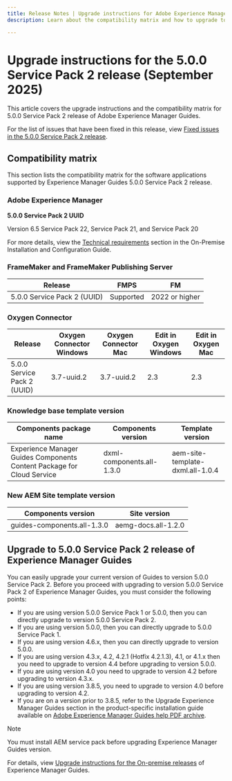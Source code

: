 ```yaml
---
title: Release Notes | Upgrade instructions for Adobe Experience Manager Guides 5.0.0 Service Pack 2 release
description: Learn about the compatibility matrix and how to upgrade to the 5.0.0 Service Pack 2 release of Adobe Experience Manager Guides.

---
```

# Upgrade instructions for the 5.0.0 Service Pack 2 release (September 2025)

This article covers the upgrade instructions and the compatibility matrix for 5.0.0 Service Pack 2 release of Adobe Experience Manager Guides.

For the list of issues that have been fixed in this release, view [Fixed issues in the 5.0.0 Service Pack 2 release](../release-info/fixed-issues-5-0-0-sp2.md).

## Compatibility matrix

This section lists the compatibility matrix for the software applications supported by Experience Manager Guides 5.0.0 Service Pack 2 release. 

### Adobe Experience Manager

**5.0.0 Service Pack 2 UUID**

Version 6.5 Service Pack 22, Service Pack 21, and Service Pack 20  

For more details, view the [Technical requirements](../install-guide/download-install-technical-requirements.md) section in the On-Premise Installation and Configuration Guide.

### FrameMaker and FrameMaker Publishing Server

|Release| FMPS| FM |
| --- | --- | --- |
|5.0.0 Service Pack 2 (UUID) | Supported | 2022 or higher  |

### Oxygen Connector

| Release | Oxygen Connector Windows | Oxygen Connector Mac | Edit in Oxygen Windows | Edit in Oxygen Mac |  
| --- | --- | --- |--- |--- |
| 5.0.0 Service Pack 2 (UUID) | 3.7-uuid.2|3.7-uuid.2 |2.3 | 2.3  |

### Knowledge base template version

|Components package name| Components version | Template version|
|---|---|---|
|Experience Manager Guides Components Content Package for Cloud Service|dxml-components.all-1.3.0| aem-site-template-dxml.all-1.0.4|

### New AEM Site template version


| Components version | Site version|
|---|---|
|guides-components.all-1.3.0|aemg-docs.all-1.2.0|


## Upgrade to 5.0.0 Service Pack 2 release of Experience Manager Guides

You can easily upgrade your current version of Guides to version 5.0.0 Service Pack 2. Before you proceed with upgrading to version 5.0.0 Service Pack 2 of Experience Manager Guides, you must consider the following points:

- If you are using version 5.0.0 Service Pack 1 or 5.0.0, then you can directly upgrade to version 5.0.0 Service Pack 2. 
- If you are using version 5.0.0, then you can directly upgrade to 5.0.0 Service Pack 1. 
- If you are using version 4.6.x, then you can directly upgrade to version 5.0.0. 
- If you are using version 4.3.x, 4.2, 4.2.1 (Hotfix 4.2.1.3), 4.1, or 4.1.x then you need to upgrade to version 4.4 before upgrading to version 5.0.0.
- If you are using version 4.0 you need to upgrade to version 4.2 before upgrading to version 4.3.x.
- If you are using version 3.8.5, you need to upgrade to version 4.0 before upgrading to version 4.2.
- If you are on a version prior to 3.8.5, refer to the Upgrade Experience Manager Guides section in the product-specific installation guide available on [Adobe Experience Manager Guides help PDF archive](https://helpx.adobe.com/xml-documentation-for-experience-manager/archive.html).

>[!NOTE]
>
>You must install AEM service pack before upgrading Experience Manager Guides version.

For details, view [Upgrade instructions for the On-premise releases](../install-guide/upgrade-xml-documentation.md) of Experience Manager Guides.
